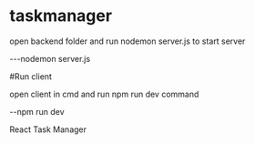 # taskmanager

open backend folder and run nodemon server.js to start server

---nodemon server.js

#Run client


open client in cmd and run npm run dev command 


--npm run dev

React Task Manager
